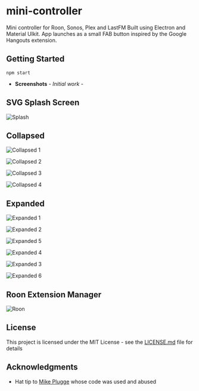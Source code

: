 # mini-controller
Mini controller for Roon, Sonos, Plex and LastFM
Built using Electron and Material UIkit. 
App launches as a small FAB button inspired by the Google Hangouts extension.

## Getting Started
```
npm start
```


* **Screenshots** - *Initial work* - 

## SVG Splash Screen
![Splash](https://github.com/wwwizzarrdry/mini-controller/blob/master/assets/img/gallery/splashscreen.PNG)


## Collapsed
![Collapsed 1](https://github.com/wwwizzarrdry/mini-controller/blob/master/assets/img/gallery/collapseed1.PNG)

![Collapsed 2](https://github.com/wwwizzarrdry/mini-controller/blob/master/assets/img/gallery/collapseed2.PNG)

![Collapsed 3](https://github.com/wwwizzarrdry/mini-controller/blob/master/assets/img/gallery/collapseed3.PNG)

![Collapsed 4](https://github.com/wwwizzarrdry/mini-controller/blob/master/assets/img/gallery/collapsed4.PNG)


## Expanded
![Expanded 1](https://github.com/wwwizzarrdry/mini-controller/blob/master/assets/img/gallery/expanded1.PNG)

![Expanded 2](https://github.com/wwwizzarrdry/mini-controller/blob/master/assets/img/gallery/expanded2.PNG)

![Expanded 5](https://github.com/wwwizzarrdry/mini-controller/blob/master/assets/img/gallery/expanded5.PNG)

![Expanded 4](https://github.com/wwwizzarrdry/mini-controller/blob/master/assets/img/gallery/expanded4.PNG)

![Expanded 3](https://github.com/wwwizzarrdry/mini-controller/blob/master/assets/img/gallery/expanded3.PNG)

![Expanded 6](https://github.com/wwwizzarrdry/mini-controller/blob/master/assets/img/gallery/expanded6.PNG)


## Roon Extension Manager
![Roon](https://github.com/wwwizzarrdry/mini-controller/blob/master/assets/img/gallery/extensions.PNG)




## License

This project is licensed under the MIT License - see the [LICENSE.md](LICENSE.md) file for details

## Acknowledgments

* Hat tip to [Mike Plugge](https://github.com/pluggemi/roon-web-controller) whose code was used and abused


